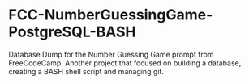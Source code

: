 # FCC-NumberGuessingGame-PostgreSQL-BASH
Database Dump for the Number Guessing Game prompt from FreeCodeCamp. Another project that focused on building a database, creating a BASH shell script and managing git.
